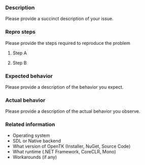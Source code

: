 ### Description

Please provide a succinct description of your issue.

### Repro steps

Please provide the steps required to reproduce the problem

1. Step A

2. Step B

### Expected behavior

Please provide a description of the behavior you expect.

### Actual behavior

Please provide a description of the actual behavior you observe.

### Related information 

* Operating system
* SDL or Native backend
* What version of OpenTK (Installer, NuGet, Source Code)
* What runtime (.NET Framework, CoreCLR, Mono)
* Workarounds (if any)

